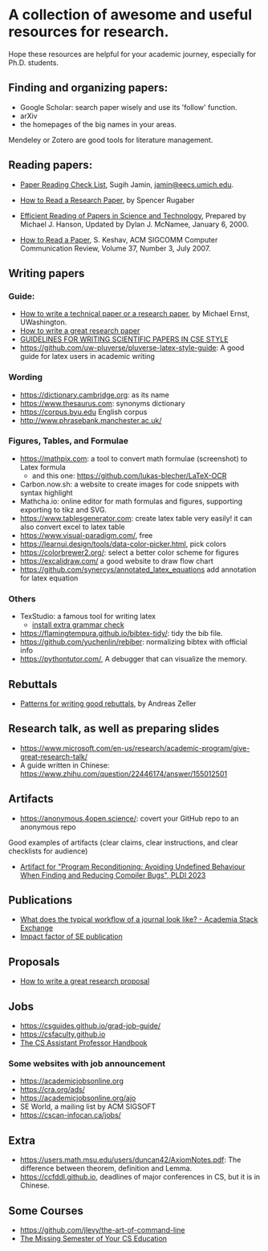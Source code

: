 # A collection of awesome and useful resources for research. 

Hope these resources are helpful for your academic journey, especially for Ph.D. students. 


## Finding and organizing papers:

- Google Scholar: search paper wisely and use its 'follow' function. 
- arXiv
- the homepages of the big names in your areas.


Mendeley or Zotero are good tools for literature management. 

## Reading papers: 

- [Paper Reading Check List](https://www.ece.uvic.ca/~cai/checklist.html), Sugih Jamin, jamin@eecs.umich.edu. 

- [How to Read a Research Paper](https://sites.cc.gatech.edu/fac/Spencer.Rugaber/txt/researchPaper.html), by Spencer Rugaber 

- [Efficient Reading of Papers in Science and Technology](https://www.cs.columbia.edu/~hgs/netbib/efficientReading.pdf), Prepared by Michael J. Hanson, Updated by Dylan J. McNamee, January 6, 2000. 

- [How to Read a Paper](http://ccr.sigcomm.org/online/files/p83-keshavA.pdf), S. Keshav, ACM SIGCOMM Computer Communication Review, Volume 37, Number 3, July 2007. 


## Writing papers



### Guide: 
- [How to write a technical paper or a research paper](https://homes.cs.washington.edu/~mernst/advice/write-technical-paper.html), by Michael Ernst, UWashington.
- [How to write a great research paper](https://www.microsoft.com/en-us/research/academic-program/write-great-research-paper/)
- [GUIDELINES FOR WRITING SCIENTIFIC PAPERS IN CSE STYLE](https://crk.umn.edu/writing-center/guidelines-writing-scientific-papers-cse-style)
- https://github.com/uw-pluverse/pluverse-latex-style-guide: A good guide for latex users in academic writing



### Wording
- https://dictionary.cambridge.org: as its name 
- https://www.thesaurus.com: synonyms dictionary 
- https://corpus.byu.edu English corpus 
- http://www.phrasebank.manchester.ac.uk/ 

### Figures, Tables, and Formulae
- https://mathpix.com: a tool to convert math formulae (screenshot) to Latex formula 
  - and this one: https://github.com/lukas-blecher/LaTeX-OCR
- Carbon.now.sh: a website to create images for code snippets with syntax highlight 
- Mathcha.io: online editor for math formulas and figures, supporting exporting to tikz and SVG.
- https://www.tablesgenerator.com: create latex table very easily! it can also convert excel to latex table 
- https://www.visual-paradigm.com/, free  
- https://learnui.design/tools/data-color-picker.html, pick colors  
- https://colorbrewer2.org/: select a better color scheme for figures 
- https://excalidraw.com/ a good website to draw flow chart
- https://github.com/synercys/annotated_latex_equations add annotation for latex equation
  
### Others
- TexStudio: a famous tool for writing latex 
  - [install extra grammar check](https://tex.stackexchange.com/questions/155148/installing-language-tool-in-texstudio)
- https://flamingtempura.github.io/bibtex-tidy/: tidy the bib file. 
- https://github.com/yuchenlin/rebiber: normalizing bibtex with official info
- https://pythontutor.com/, A debugger that can visualize the memory. 



## Rebuttals

- [Patterns for writing good rebuttals](https://andreas-zeller.info/2012/10/01/patterns-for-writing-good-rebuttals.html), by Andreas Zeller


## Research talk, as well as preparing slides 

- https://www.microsoft.com/en-us/research/academic-program/give-great-research-talk/ 
- A guide written in Chinese: https://www.zhihu.com/question/22446174/answer/155012501 


## Artifacts

- https://anonymous.4open.science/: covert your GitHub repo to an anonymous repo 

Good examples of artifacts (clear claims, clear instructions, and clear checklists for audience)
- [Artifact for "Program Reconditioning: Avoiding Undefined Behaviour When Finding and Reducing Compiler Bugs", PLDI 2023](https://zenodo.org/records/7819755)

## Publications

- [What does the typical workflow of a journal look like? - Academia Stack Exchange](https://academia.stackexchange.com/a/55666)
- [Impact factor of SE publication](https://scholar.google.com/citations?view_op=top_venues&hl=en&vq=eng_softwaresystems) 

 
## Proposals

- [How to write a great research proposal](https://www.microsoft.com/en-us/research/academic-program/write-great-research-paper/)


## Jobs

- https://csguides.github.io/grad-job-guide/
- https://csfaculty.github.io
- [The CS Assistant Professor Handbook](https://vijay03.github.io/asstprofbook/)
  
### Some websites with job announcement
- https://academicjobsonline.org
- https://cra.org/ads/
- https://academicjobsonline.org/ajo
- SE World, a mailing list by ACM SIGSOFT
- https://cscan-infocan.ca/jobs/


## Extra
- https://users.math.msu.edu/users/duncan42/AxiomNotes.pdf: The difference between theorem, definition and Lemma. 
- https://ccfddl.github.io, deadlines of major conferences in CS, but it is in Chinese.


## Some Courses 

- https://github.com/jlevy/the-art-of-command-line 
- [The Missing Semester of Your CS Education](https://missing.csail.mit.edu)


 

